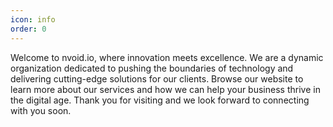 ```yaml
---
icon: info
order: 0
---
```


Welcome to nvoid.io, where innovation meets excellence. We are a dynamic organization dedicated to pushing the boundaries of technology and delivering cutting-edge solutions for our clients. Browse our website to learn more about our services and how we can help your business thrive in the digital age. Thank you for visiting and we look forward to connecting with you soon.